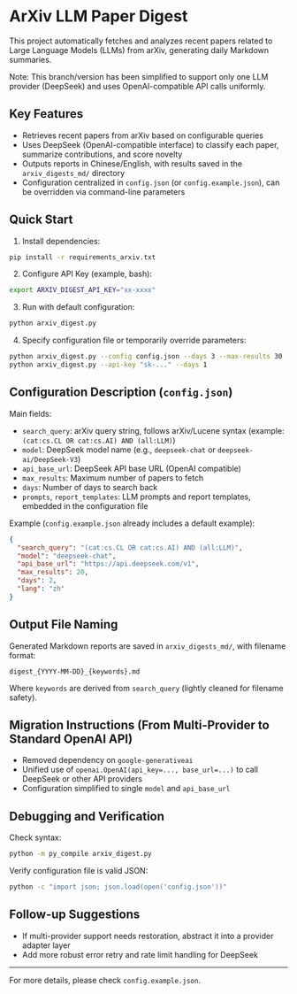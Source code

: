 # ArXiv LLM Paper Digest

This project automatically fetches and analyzes recent papers related to Large Language Models (LLMs) from arXiv, generating daily Markdown summaries.

Note: This branch/version has been simplified to support only one LLM provider (DeepSeek) and uses OpenAI-compatible API calls uniformly.

## Key Features

- Retrieves recent papers from arXiv based on configurable queries
- Uses DeepSeek (OpenAI-compatible interface) to classify each paper, summarize contributions, and score novelty
- Outputs reports in Chinese/English, with results saved in the `arxiv_digests_md/` directory
- Configuration centralized in `config.json` (or `config.example.json`), can be overridden via command-line parameters

## Quick Start

1. Install dependencies:

```bash
pip install -r requirements_arxiv.txt
```

2. Configure API Key (example, bash):

```bash
export ARXIV_DIGEST_API_KEY="xx-xxxx"
```

3. Run with default configuration:

```bash
python arxiv_digest.py
```

4. Specify configuration file or temporarily override parameters:

```bash
python arxiv_digest.py --config config.json --days 3 --max-results 30 --lang zh
python arxiv_digest.py --api-key "sk-..." --days 1
```

## Configuration Description (`config.json`)

Main fields:

- `search_query`: arXiv query string, follows arXiv/Lucene syntax (example: `(cat:cs.CL OR cat:cs.AI) AND (all:LLM)`)
- `model`: DeepSeek model name (e.g., `deepseek-chat` or `deepseek-ai/DeepSeek-V3`)
- `api_base_url`: DeepSeek API base URL (OpenAI compatible)
- `max_results`: Maximum number of papers to fetch
- `days`: Number of days to search back
- `prompts`, `report_templates`: LLM prompts and report templates, embedded in the configuration file

Example (`config.example.json` already includes a default example):

```json
{
  "search_query": "(cat:cs.CL OR cat:cs.AI) AND (all:LLM)",
  "model": "deepseek-chat",
  "api_base_url": "https://api.deepseek.com/v1",
  "max_results": 20,
  "days": 2,
  "lang": "zh"
}
```

## Output File Naming

Generated Markdown reports are saved in `arxiv_digests_md/`, with filename format:

```
digest_{YYYY-MM-DD}_{keywords}.md
```

Where `keywords` are derived from `search_query` (lightly cleaned for filename safety).

## Migration Instructions (From Multi-Provider to Standard OpenAI API)

- Removed dependency on `google-generativeai`
- Unified use of `openai.OpenAI(api_key=..., base_url=...)` to call DeepSeek or other API providers
- Configuration simplified to single `model` and `api_base_url`

## Debugging and Verification

Check syntax:

```bash
python -m py_compile arxiv_digest.py
```

Verify configuration file is valid JSON:

```bash
python -c "import json; json.load(open('config.json'))"
```

## Follow-up Suggestions

- If multi-provider support needs restoration, abstract it into a provider adapter layer
- Add more robust error retry and rate limit handling for DeepSeek

---

For more details, please check  `config.example.json`.